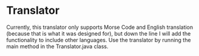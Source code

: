 # Translator
Currently, this translator only supports Morse Code and English translation (because that is what it was designed for), but down the line I will add the functionality to include other languages. Use the translator by running the main method in the Translator.java class.
